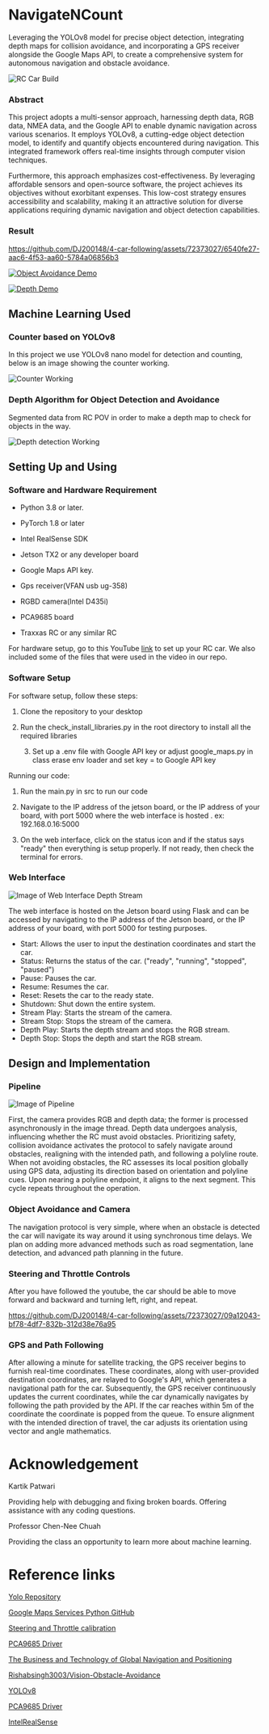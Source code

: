  # NavigateNCount 

Leveraging the YOLOv8 model for precise object detection, integrating depth maps for collision avoidance, and incorporating a GPS receiver alongside the Google Maps API, to create a comprehensive system for autonomous navigation and obstacle avoidance.

![RC Car Build](/docs/images/rc_car.jpg)

### Abstract
This project adopts a multi-sensor approach, harnessing depth data, RGB data, NMEA data, and the Google API to enable dynamic navigation across various scenarios. It employs YOLOv8, a cutting-edge object detection model, to identify and quantify objects encountered during navigation. This integrated framework offers real-time insights through computer vision techniques.

Furthermore, this approach emphasizes cost-effectiveness. By leveraging affordable sensors and open-source software, the project achieves its objectives without exorbitant expenses. This low-cost strategy ensures accessibility and scalability, making it an attractive solution for diverse applications requiring dynamic navigation and object detection capabilities.



### Result


https://github.com/DJ200148/4-car-following/assets/72373027/6540fe27-aac6-4f53-aa60-5784a06856b3


[![Object Avoidance Demo]()](https://drive.google.com/file/d/1BJGMtsHnUzpo0R-g2AMyS3Ler2OTes1d/view?t=2)


[![Depth Demo]()](https://drive.google.com/file/d/1yOQBzDLMZaiBEssIfaMJooBLiN65jjHp/view?usp=drive_link)


## Machine Learning Used

### Counter based on YOLOv8
In this project we use YOLOv8 nano model for detection and counting, below is an image showing the counter working. 

![Counter Working](/docs/images/YoloTestRoad.png)

### Depth Algorithm for Object Detection and Avoidance
Segmented data from RC POV in order to make a depth map to check for objects in the way.

![Depth detection Working](/docs/images/RCcarPOV.png)

## Setting Up and Using
### Software and Hardware Requirement 
- Python 3.8 or later.

- PyTorch 1.8 or later

- Intel RealSense SDK

- Jetson TX2 or any developer board

- Google Maps API key.

- Gps receiver(VFAN usb ug-358)

- RGBD camera(Intel D435i)

- PCA9685 board

- Traxxas RC or any similar RC  

For hardware setup, go to this YouTube [link](https://www.youtube.com/playlist?list=PLXYLzZ3XzIbi3djynrdC1ofn-54WpIFbN) to set up your RC car. We also included some of the files that were used in the video in our repo.


### Software Setup
For software setup, follow these steps:

1. Clone the repository to your desktop

2. Run the check_install_libraries.py in the root directory to install all the required libraries

    3. Set up a .env file with Google API key or adjust google_maps.py in class erase env loader and set key = to Google API key

Running our code:

1. Run the main.py in src to run our code

2. Navigate to the IP address of the jetson board, or the IP address of your board, with port 5000 where the web interface is hosted
    . ex: 192.168.0.16:5000


3. On the web interface, click on the status icon and if the status says "ready" then everything is setup properly. If not ready, then check the terminal for errors. 



### Web Interface 
![Image of Web Interface Depth Stream](/docs/images/UI_Depth_Example.PNG)

The web interface is hosted on the Jetson board using Flask and can be accessed by navigating to the IP address of the Jetson board, or the IP address of your board, with port 5000 for testing purposes.
- Start: Allows the user to input the destination coordinates and start the car.
- Status: Returns the status of the car. ("ready", "running", "stopped", "paused")
- Pause: Pauses the car.
- Resume: Resumes the car.
- Reset: Resets the car to the ready state.
- Shutdown: Shut down the entire system.
- Stream Play: Starts the stream of the camera.
- Stream Stop: Stops the stream of the camera.
- Depth Play: Starts the depth stream and stops the RGB stream.
- Depth Stop: Stops the depth and start the RGB stream.

## Design and Implementation

### Pipeline
![Image of Pipeline](/docs/images/pipeline.png)

First, the camera provides RGB and depth data; the former is processed asynchronously in the image thread. Depth data undergoes analysis, influencing whether the RC must avoid obstacles. Prioritizing safety, collision avoidance activates the protocol to safely navigate around obstacles, realigning with the intended path, and following a polyline route. When not avoiding obstacles, the RC assesses its local position globally using GPS data, adjusting its direction based on orientation and polyline cues. Upon nearing a polyline endpoint, it aligns to the next segment. This cycle repeats throughout the operation.

### Object Avoidance and Camera
The navigation protocol is very simple, where when an obstacle is detected the car will navigate its way around it using synchronous time delays. We plan on adding more advanced methods such as road segmentation, lane detection, and advanced path planning in the future.

### Steering and Throttle Controls
After you have followed the youtube, the car should be able to move forward and backward and turning left, right, and repeat.

https://github.com/DJ200148/4-car-following/assets/72373027/09a12043-bf78-4df7-832b-312d38e76a95



### GPS and Path Following

After allowing a minute for satellite tracking, the GPS receiver begins to furnish real-time coordinates. These coordinates, along with user-provided destination coordinates, are
relayed to Google's API, which generates a navigational path for the car. Subsequently, the GPS receiver continuously updates the current coordinates, while the car dynamically
navigates by following the path provided by the API. If the car reaches within 5m of the coordinate the coordinate is popped from the queue. To ensure alignment with the intended
direction of travel, the car adjusts its orientation using vector and angle mathematics.



# Acknowledgement
Kartik Patwari

Providing help with debugging and fixing broken boards. Offering assistance with any coding questions.

Professor Chen-Nee Chuah

Providing the class an opportunity to learn more about machine learning.


# Reference links

[Yolo Repository](https://github.com/ultralytics/ultralytics)

[Google Maps Services Python GitHub](https://github.com/googlemaps/google-maps-services-python.git)

[Steering and Throttle calibration](https://github.com/jetsonhacks/jetsonRACECAR)

[PCA9685 Driver](https://github.com/jetsonhacks/JHPWMDriver)

[The Business and Technology of Global Navigation and Positioning](www.gpsworld.com/what-exactly-is-gps-nmea-data/)

[Rishabsingh3003/Vision-Obstacle-Avoidance](github.com/rishabsingh3003/Vision-Obstacle-Avoidance)

[YOLOv8](https://github.com/ultralytics/ultralytics)

[PCA9685 Driver](https://github.com/jetsonhacks/JHPWMDriver)

[IntelRealSense](github.com/IntelRealSense/librealsense)
